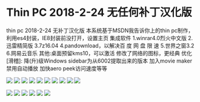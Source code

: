 # Thin PC 2018-2-24 无任何补丁汉化版

thin pc 2018-2-24 无补丁汉化版 本系统基于MSDN我告诉你上的thin pc制作，利用es4封装，IE8封装前没打开，设置主页 集成软件 1.winrar4.0烈火中文版 2.迅雷精简版 3.7z16.04 4.pandownload，以解决百 度 网 盘 限 速 5.世界之窗3.2 6.网易云音乐 其他:桌面预留kms10，可以激活 修改了网络的图标，更经典 优化\[滑稽\]: 降\(升\)级Windows sidebar为从6002提取出来的版本 加入movie maker 禁用自动播放 加快aero peek访问速度等等

![](https://wvbarchive.s3-ap-northeast-1.amazonaws.com/5567009827/cca0f3eff01f3a29934bc6e89525bc315d607c0e.jpg) ![](https://wvbarchive.s3-ap-northeast-1.amazonaws.com/5567009827/d41a971e3a292df55f40bf33b0315c6035a8730e.jpg) ![](https://wvbarchive.s3-ap-northeast-1.amazonaws.com/5567009827/b0eb5d282df5e0fe599b9a27506034a85fdf720e.jpg) ![](https://wvbarchive.s3-ap-northeast-1.amazonaws.com/5567009827/7add4af4e0fe99257d8f7a7638a85edf8cb1710e.jpg) ![](https://wvbarchive.s3-ap-northeast-1.amazonaws.com/5567009827/6d0187ff9925bc319ede12be52df8db1ca13700e.jpg) ![](https://wvbarchive.s3-ap-northeast-1.amazonaws.com/5567009827/a00afe24bc315c60f71678c981b1cb134854770e.jpg) ![](https://wvbarchive.s3-ap-northeast-1.amazonaws.com/5567009827/d9d1db305c6034a89a61aba7c71349540823760e.jpg) ![](https://wvbarchive.s3-ap-northeast-1.amazonaws.com/5567009827/fcc53b6134a85edf480fed0545540923dc54750e.jpg) ![](https://wvbarchive.s3-ap-northeast-1.amazonaws.com/5567009827/1c9453a95edf8db10dad6f420523dd54574e740e.jpg) ![](https://wvbarchive.s3-ap-northeast-1.amazonaws.com/5567009827/745c39de8db1cb138eea2f35d154564e93584b0e.jpg)

![](https://wvbarchive.s3-ap-northeast-1.amazonaws.com/5567009827/eb90644e78f0f736b0065f270655b319eac41314.jpg) ![](https://wvbarchive.s3-ap-northeast-1.amazonaws.com/5567009827/f6f45df23a87e950b3f2e04a1c385343faf2b420.jpg) ![](https://wvbarchive.s3-ap-northeast-1.amazonaws.com/5567009827/65ebf2cbd1c8a7862bd259286b09c93d71cf5015.jpg) ![](https://wvbarchive.s3-ap-northeast-1.amazonaws.com/5567009827/5fc48e25b899a90109d1481011950a7b0308f521.jpg) ![](https://wvbarchive.s3-ap-northeast-1.amazonaws.com/5567009827/97de0758252dd42a52ed128d0f3b5bb5c8eab821.jpg) ![](https://wvbarchive.s3-ap-northeast-1.amazonaws.com/5567009827/6fdade399b504fc278bba323e9dde71191ef6d21.jpg)

